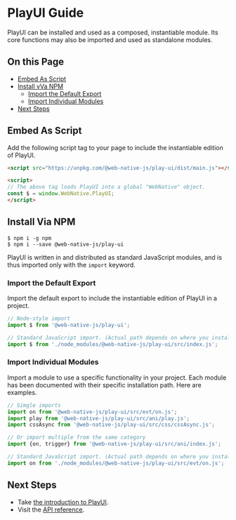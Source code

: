 # PlayUI Guide
PlayUI can be installed and used as a composed, instantiable module. Its core functions may also be imported and used as standalone modules.

## On this Page
+ [Embed As Script](#embed-as-script)
+ [Install vVa NPM](#install-via-npm)
  + [Import the Default Export](#import-the-default-export)
  + [Import Individual Modules](#import-individual-modules)
+ [Next Steps](#next-steps)

## Embed As Script
Add the following script tag to your page to include the instantiable edition of PlayUI.

```html
<script src="https://unpkg.com/@web-native-js/play-ui/dist/main.js"></script>

<script>
// The above tag loads PlayUI into a global "WebNative" object.
const $ = window.WebNative.PlayUI;
</script>
```

## Install Via NPM

```shell
$ npm i -g npm
$ npm i --save @web-native-js/play-ui
```

PlayUI is written in and distributed as standard JavaScript modules, and is thus imported only with the `import` keyword.

### Import the Default Export
Import the default export to include the instantiable edition of PlayUI in a project.

```js
// Node-style import
import $ from '@web-native-js/play-ui';

// Standard JavaScript import. (Actual path depends on where you installed PlayUI to.)
import $ from './node_modules/@web-native-js/play-ui/src/index.js';
```

### Import Individual Modules
Import a module to use a specific functionality in your project. Each module has been documented with their specific installation path. Here are examples.

```js
// Simgle imports
import on from '@web-native-js/play-ui/src/evt/on.js';
import play from '@web-native-js/play-ui/src/ani/play.js';
import cssAsync from '@web-native-js/play-ui/src/css/cssAsync.js';

// Or import multiple from the same category
import {on, trigger} from '@web-native-js/play-ui/src/ani/index.js';

// Standard JavaScript import. (Actual path depends on where you installed PlayUI to.)
import on from './node_modules/@web-native-js/play-ui/src/evt/on.js';
```

## Next Steps
+ Take [the introduction to PlayUI](/play-ui/).
+ Visit the [API reference](/play-ui/v002/api/).
